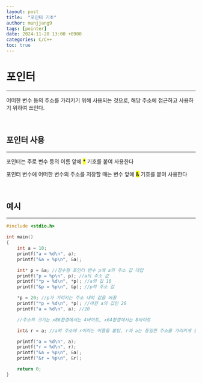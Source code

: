 ```yaml
---
layout: post
title:  "포인터 기초"
author: munjjang9
tags: [pointer]
date: 2024-11-28 13:00 +0900
categories: C/C++
toc: true
---
```

# 포인터
---
어떠한 변수 등의 주소를 가리키기 위해 사용되는 것으로, 해당 주소에 접근하고 사용하기 위하여 쓰인다.

<br>

## 포인터 사용
---
포인터는 주로 변수 등의 이름 앞에 <mark>*</mark> 기호를 붙여 사용한다

포인터 변수에 어떠한 변수의 주소를 저장할 때는 변수 앞에 <mark>&</mark> 기호를 붙여 사용한다

<br>

## 예시
---
```c
#include <stdio.h>

int main()
{
	int a = 10;
	printf("a = %d\n", a);
	printf("&a = %p\n", &a);

	int* p = &a; //정수형 포인터 변수 p에 a의 주소 값 대입
	printf("p = %p\n", p); //a의 주소 값
	printf("*p = %d\n", *p); //a의 값 10
	printf("&p = %p\n", &p); //p의 주소 값

	*p = 20; //p가 가리키는 주소 내의 값을 바꿈
	printf("*p = %d\n", *p); //바뀐 a의 값인 20
	printf("a = %d\n", a); //20

	//주소의 크기는 x86환경에서는 4바이트, x64환경에서는 8바이트

	int& r = a; //a의 주소에 r이라는 이름을 붙임, r과 a는 동일한 주소를 가리키게 됨

	printf("a = %d\n", a);
	printf("r = %d\n", r);
	printf("&a = %p\n", &a);
	printf("&r = %p\n", &r);

	return 0;
}
```
